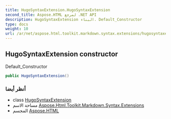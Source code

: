 ```yaml
---
title: HugoSyntaxExtension.HugoSyntaxExtension
second_title: Aspose.HTML لمرجع .NET API
description: HugoSyntaxExtension البناء. Default_Constructor
type: docs
weight: 10
url: /ar/net/aspose.html.toolkit.markdown.syntax.extensions/hugosyntaxextension/hugosyntaxextension/
---
```

## HugoSyntaxExtension constructor

Default_Constructor

```csharp
public HugoSyntaxExtension()
```

### أنظر أيضا

* class [HugoSyntaxExtension](../)
* مساحة الاسم [Aspose.Html.Toolkit.Markdown.Syntax.Extensions](../../hugosyntaxextension/)
* المجسم [Aspose.HTML](../../../)


